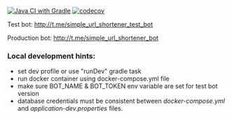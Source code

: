 [![Java CI with Gradle](https://github.com/DSusol/urlshortener/actions/workflows/gradle.yml/badge.svg?branch=repositories)](https://github.com/DSusol/urlshortener/actions/workflows/gradle.yml)
[![codecov](https://codecov.io/gh/DSusol/urlshortener/branch/repositories/graph/badge.svg?token=Y8UQ4IKSEE)](https://codecov.io/gh/DSusol/urlshortener)

Test bot:
http://t.me/simple_url_shortener_test_bot

Production bot:
http://t.me/simple_url_shortener_bot

### **Local development hints:**
- set dev profile or use "runDev" gradle task
- run docker container using docker-compose.yml file
- make sure BOT_NAME & BOT_TOKEN env variable are set for test bot version
- database credentials must be consistent between _docker-compose.yml_ and _application-dev.properties_ files.